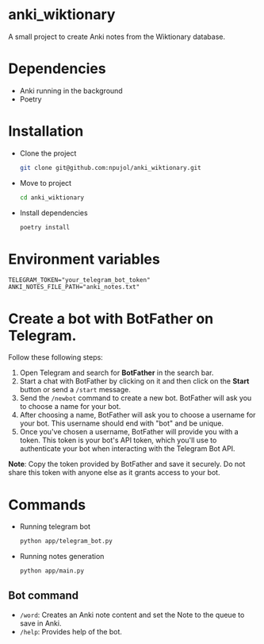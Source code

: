# anki_wiktionary
A small project to create Anki notes from the Wiktionary database.

# Dependencies
- Anki running in the background
- Poetry

# Installation

- Clone the project
    ```bash
    git clone git@github.com:npujol/anki_wiktionary.git
    ```
- Move to project
    ```bash
    cd anki_wiktionary
    ```
- Install dependencies
    ```bash
    poetry install
    ```

# Environment variables
```
TELEGRAM_TOKEN="your_telegram_bot_token"
ANKI_NOTES_FILE_PATH="anki_notes.txt"
```


# Create a bot with __BotFather__ on Telegram. 

Follow these following steps:

1. Open Telegram and search for __BotFather__ in the search bar.
2. Start a chat with BotFather by clicking on it and then click on the __Start__ button or send a `/start` message.
3. Send the `/newbot` command to create a new bot. BotFather will ask you to choose a name for your bot.
4. After choosing a name, BotFather will ask you to choose a username for your bot. This username should end with "bot" and be unique.
5. Once you've chosen a username, BotFather will provide you with a token. This token is your bot's API token, which you'll use to authenticate your bot when interacting with the Telegram Bot API.

__Note__: Copy the token provided by BotFather and save it securely. Do not share this token with anyone else as it grants access to your bot.


# Commands

- Running telegram bot
    ```bash
    python app/telegram_bot.py
    ```

- Running notes generation
    ```bash
    python app/main.py
    ```

## Bot command
- `/word`: Creates an Anki note content and set the Note to the queue to save in Anki.
- `/help`: Provides help of the bot.
